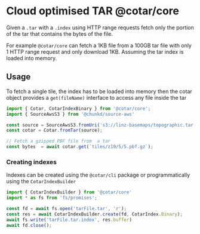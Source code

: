 # Cloud optimised TAR @cotar/core


Given a `.tar` with a `.index` using HTTP range requests fetch only the portion of the tar that contains the bytes of the file.

For example `@cotar/core` can fetch a 1KB file from a 100GB tar file with only 1 HTTP range request and only download 1KB. Assuming the tar index is loaded into memory.


## Usage


To fetch a single tile, the index has to be loaded into memory then the cotar object provides a `get(fileName)` interface to access any file inside the tar
```typescript
import { Cotar, CotarIndexBinary } from '@cotar/core';
import { SourceAwsS3 } from '@chunkd/source-aws'

const source = SourceAwsS3.fromUri('s3://linz-basemaps/topographic.tar');
const cotar = Cotar.fromTar(source);

// Fetch a gzipped PBF file from  a tar
const bytes  = await cotar.get(`tiles/z10/5/5.pbf.gz`);
```

### Creating indexes

Indexes can be created using the `@cotar/cli` package or programmatically using the `CotarIndexBuilder`

```typescript
import { CotarIndexBuilder } from '@cotar/core'
import * as fs from 'fs/promises';

const fd = await fs.open('tarFile.tar', 'r');
const res = await CotarIndexBuilder.create(fd, CotarIndex.Binary);
await fs.write('tarFile.tar.index', res.buffer)
await fd.close();
```